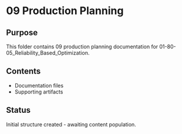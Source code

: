 # 09 Production Planning

## Purpose
This folder contains 09 production planning documentation for 01-80-05_Reliability_Based_Optimization.

## Contents
- Documentation files
- Supporting artifacts

## Status
Initial structure created - awaiting content population.
